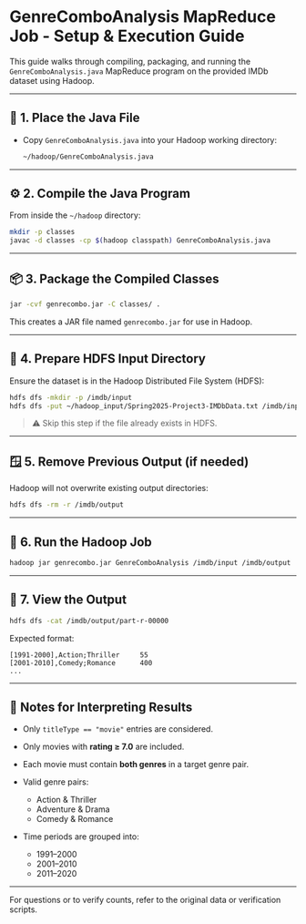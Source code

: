 # GenreComboAnalysis MapReduce Job - Setup & Execution Guide

This guide walks through compiling, packaging, and running the `GenreComboAnalysis.java` MapReduce program on the provided IMDb dataset using Hadoop.

---

## 📁 1. Place the Java File

* Copy `GenreComboAnalysis.java` into your Hadoop working directory:

  ```bash
  ~/hadoop/GenreComboAnalysis.java
  ```

---

## ⚙️ 2. Compile the Java Program

From inside the `~/hadoop` directory:

```bash
mkdir -p classes
javac -d classes -cp $(hadoop classpath) GenreComboAnalysis.java
```

---

## 📦 3. Package the Compiled Classes

```bash
jar -cvf genrecombo.jar -C classes/ .
```

This creates a JAR file named `genrecombo.jar` for use in Hadoop.

---

## 📂 4. Prepare HDFS Input Directory

Ensure the dataset is in the Hadoop Distributed File System (HDFS):

```bash
hdfs dfs -mkdir -p /imdb/input
hdfs dfs -put ~/hadoop_input/Spring2025-Project3-IMDbData.txt /imdb/input/
```

> ⚠️ Skip this step if the file already exists in HDFS.

---

## 🪟 5. Remove Previous Output (if needed)

Hadoop will not overwrite existing output directories:

```bash
hdfs dfs -rm -r /imdb/output
```

---

## 🚀 6. Run the Hadoop Job

```bash
hadoop jar genrecombo.jar GenreComboAnalysis /imdb/input /imdb/output
```

---

## 📄 7. View the Output

```bash
hdfs dfs -cat /imdb/output/part-r-00000
```

Expected format:

```
[1991-2000],Action;Thriller     55
[2001-2010],Comedy;Romance      400
...
```

---

## 🧠 Notes for Interpreting Results

* Only `titleType == "movie"` entries are considered.
* Only movies with **rating ≥ 7.0** are included.
* Each movie must contain **both genres** in a target genre pair.
* Valid genre pairs:

  * Action & Thriller
  * Adventure & Drama
  * Comedy & Romance
* Time periods are grouped into:

  * 1991–2000
  * 2001–2010
  * 2011–2020

---

For questions or to verify counts, refer to the original data or verification scripts.
